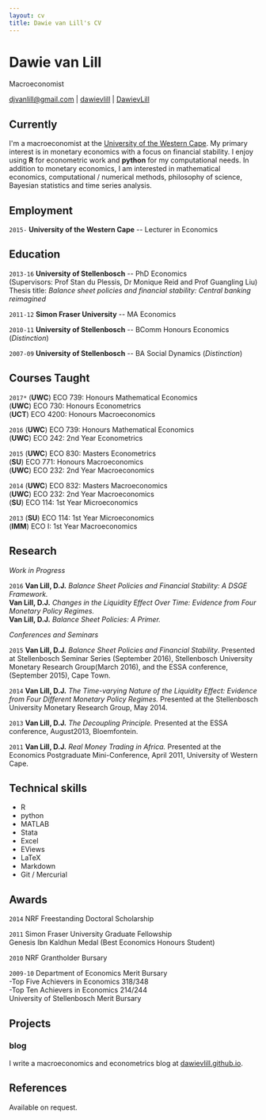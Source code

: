 ```yaml
---
layout: cv
title: Dawie van Lill's CV
---
```

# Dawie van Lill
Macroeconomist

<div id="webaddress">
<a href="mailto:djvanlill@gmail.com">djvanlill@gmail.com</a>
|
<i class="fa fa-github"></i> <a href="http://github.com/dawievlill">dawievlill</a>
|
<i class="fa fa-twitter"></i> <a href="http://twitter.com/DawievLill">DawievLill</a>
</div>


## Currently

I'm a macroeconomist at the [University of the Western Cape](http://www.uwc.ac.za/). My primary interest is in monetary economics with a focus on financial stability. I enjoy using **R** for econometric work and **python** for my computational needs. In addition to monetary economics, I am interested in mathematical economics, computational / numerical methods, philosophy of science, Bayesian statistics and time series analysis.

## Employment

`2015-`
__University of the Western Cape__ -- Lecturer in Economics

## Education

`2013-16`
__University of Stellenbosch__ -- PhD Economics  
(Supervisors: Prof Stan du Plessis, Dr Monique Reid and Prof Guangling Liu)  
Thesis title: *Balance sheet policies and financial stability: Central banking reimagined*   

`2011-12`
__Simon Fraser University__ -- MA Economics

`2010-11`
__University of Stellenbosch__ -- BComm Honours Economics (_Distinction_)

`2007-09`
__University of Stellenbosch__ -- BA Social Dynamics (_Distinction_)


## Courses Taught

`2017*`
(**UWC**) ECO 739: Honours Mathematical Economics  
(**UWC**) ECO 730: Honours Econometrics  
(**UCT**) ECO 4200: Honours Macroeconomics  


`2016`
(**UWC**) ECO 739: Honours Mathematical Economics  
(**UWC**) ECO 242: 2nd Year Econometrics    

`2015`
(**UWC**) ECO 830: Masters Econometrics  
(**SU**)   ECO 771: Honours Macroeconomics  
(**UWC**) ECO 232: 2nd Year Macroeconomics    

`2014`
(**UWC**) ECO 832: Masters Macroeconomics  
(**UWC**) ECO 232: 2nd Year Macroeconomics  
(**SU**)   ECO 114: 1st Year Microeconomics   

`2013`
(**SU**)   ECO 114: 1st Year Microeconomics  
(**IMM**) ECO I: 1st Year Macroeconomics    



## Research
*Work in Progress*

<!-- ### Journals -->


`2016`
**Van Lill, D.J.** *Balance Sheet Policies and Financial Stability: A DSGE Framework.*  
**Van Lill, D.J.** *Changes in the Liquidity Effect Over Time: Evidence from Four Monetary Policy Regimes.*  
**Van Lill, D.J.** *Balance Sheet Policies: A Primer.*

*Conferences and Seminars*

`2015`
**Van Lill, D.J.** *Balance Sheet Policies and Financial Stability*. Presented at Stellenbosch Seminar Series (September 2016), Stellenbosch University Monetary Research Group(March 2016), and the ESSA conference, (September 2015), Cape Town.

`2014`
**Van Lill, D.J.** *The Time-varying Nature of the Liquidity Effect: Evidence from Four Different Monetary Policy Regimes.* Presented at the Stellenbosch University Monetary Research Group, May 2014.

`2013`
**Van Lill, D.J.** *The Decoupling Principle.* Presented at the ESSA conference, August2013, Bloemfontein.

`2011`
**Van Lill, D.J.** *Real Money Trading in Africa.* Presented at the Economics Postgraduate Mini-Conference, April 2011, University of Western Cape.

## Technical skills

* R
* python
* MATLAB
* Stata
* Excel
* EViews
* LaTeX
* Markdown
* Git / Mercurial

## Awards

`2014`
NRF Freestanding Doctoral Scholarship

`2011`
Simon Fraser University Graduate Fellowship  
Genesis Ibn Kaldhun Medal (Best Economics Honours Student)

`2010`
NRF Grantholder Bursary

`2009-10`
Department of Economics Merit Bursary  
 -Top Five Achievers in Economics 318/348  
 -Top Ten Achievers in Economics 214/244  
University of Stellenbosch Merit Bursary

## Projects

### blog

I write a macroeconomics and econometrics blog at [dawievlill.github.io](https:dawievlill.github.io).

## References

Available on request.

<!-- ### Footer

Last updated: May 2013 -->
